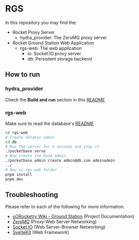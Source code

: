 # RGS

In this repository you may find the:

- Rocket Proxy Server
  - hydra_provider: The ZeroMQ proxy server
- Rocket Ground Station Web Application
  - rgs-web: The web application
    - io: Socket.IO proxy server
    - db: Persistent storage backend

## How to run

### hydra_provider

Check the **Build and run** section in this [README](https://github.com/uorocketry/rgs/blob/24ee2dd0feac205fe080345babce9c57cf63626b/hydra_provider/README.md)


### rgs-web

Make sure to read the database's [README](https://github.com/uorocketry/rgs/blob/main/rgs-web/db/README.Md)

```bash
cd rgs-web
# Create databse admin
cd db
# Run the server for 5 seconds and stop it 
./pocketbase serve
# Now create the base admin
./pocketbase admin create admin@db.com adminadmin
../
# Now on rgs-web folder
pnpm install
pnpm dev
```

## Troubleshooting

Please refer to each of the following for more information.

- [uORocketry Wiki - Ground Station](https://avwiki.uorocketry.ca/en/Avionics/HYDRA/Software/Ground-Station) (Project Documentation)
- [ZeroMQ](https://zeromq.org/get-started/) (Proxy-Web Server Networking)
- [Socket.IO](https://socket.io/docs/v4/) (Web Server-Browser Networking)
- [SvelteKit](https://kit.svelte.dev/docs/introduction) (Web Framework)
